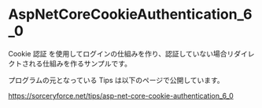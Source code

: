 # AspNetCoreCookieAuthentication_6_0
Cookie 認証 を使用してログインの仕組みを作り、認証していない場合リダイレクトされる仕組みを作るサンプルです。

プログラムの元となっている Tips は以下のページで公開しています。

https://sorceryforce.net/tips/asp-net-core-cookie-authentication_6_0
